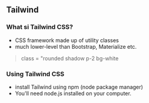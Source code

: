## Tailwind 

### What si Tailwind CSS?
- CSS framework made up of utility classes
- much lower-level than Bootstrap, Materialize etc.
> class = "rounded shadow p-2 bg-white

### Using Tailwind CSS
- install Tailwind using npm (node package manager)
- You'll need node.js installed on your computer.
